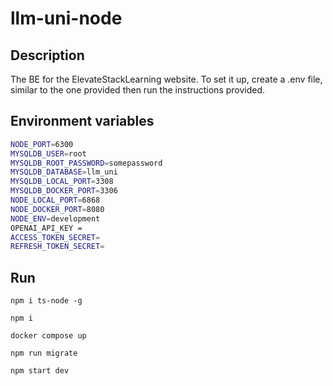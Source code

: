 # llm-uni-node

## Description
The BE for the ElevateStackLearning website.
To set it up, create a .env file, similar to the one provided then run the instructions provided.

## Environment variables

```bash
NODE_PORT=6300
MYSQLDB_USER=root
MYSQLDB_ROOT_PASSWORD=somepassword
MYSQLDB_DATABASE=llm_uni
MYSQLDB_LOCAL_PORT=3308
MYSQLDB_DOCKER_PORT=3306
NODE_LOCAL_PORT=6868
NODE_DOCKER_PORT=8080
NODE_ENV=development
OPENAI_API_KEY =
ACCESS_TOKEN_SECRET=
REFRESH_TOKEN_SECRET=

```

## Run
``npm i ts-node -g``

``npm i``

``docker compose up``

``npm run migrate``

``npm start dev``

